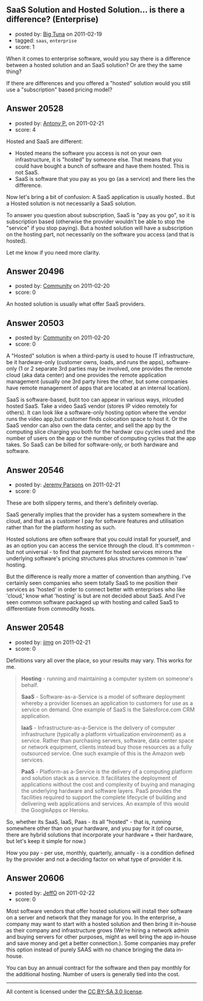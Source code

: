 ## SaaS Solution and Hosted Solution... is there a difference? (Enterprise)

- posted by: [Big Tuna](https://stackexchange.com/users/-1/1702-big-tuna) on 2011-02-19
- tagged: `saas`, `enterprise`
- score: 1

When it comes to enterprise software, would you say there is a difference between a hosted solution and an SaaS solution?  Or are they the same thing? 

If there are differences and you offered a "hosted" solution would you still use a "subscription" based pricing model?


## Answer 20528

- posted by: [Antony P.](https://stackexchange.com/users/-1/7812-antony-p) on 2011-02-21
- score: 4

Hosted and SaaS are different:
  - Hosted means the software you access is not on your own infrastructure, it is "hosted" by someone else. That means that you could have bought a bunch of software and have them hosted. This is not SaaS.
  - SaaS is software that you pay as you go (as a service) and there lies the difference.

Now let's bring a bit of confusion: A SaaS application is usually hosted.. But a Hosted solution is not necessarily a SaaS solution.

To answer you question about subscription, SaaS is "pay as you go", so it is subscription based (otherwise the provider wouldn't be able to stop the "service" if you stop paying). But a hosted solution will have a subscription on the hosting part, not necessarily on the software you access (and that is hosted).

Let me know if you need more clarity.


## Answer 20496

- posted by: [Community](https://stackexchange.com/users/-1/-1-community) on 2011-02-20
- score: 0

An hosted solution is usually what offer SaaS providers.




## Answer 20503

- posted by: [Community](https://stackexchange.com/users/-1/-1-community) on 2011-02-20
- score: 0

A "Hosted" solution is when a third-party is used to house IT infrastructure, be it hardware-only (customer owns, loads, and runs the apps), software-only (1 or 2 separate 3rd parties may be involved, one provides the remote cloud (aka data center) and one provides the remote application management (usually one 3rd party hires the other, but some companies have remote management of apps that are located at an internal location).

SaaS is software-based, butit too can appear in various ways, inlcuded hosted SaaS. Take a video SaaS vendor (stores IP video remotely for others). It can look like a software-only hosting option where the vendor runs the video app,but customer finds colocation space to host it. Or the SaaS vendor can also own the data center, and sell the app by the computing slice charging you both for the hardwar cpu cycles used and the number of users on the app or the number of computing cycles that the app takes.  So SaaS can be billed for software-only, or both hardware and software.


## Answer 20546

- posted by: [Jeremy Parsons](https://stackexchange.com/users/-1/4291-jeremy-parsons) on 2011-02-21
- score: 0

These are both slippery terms, and there's definitely overlap.

SaaS generally implies that the provider has a system somewhere in the cloud, and that as a customer I pay for software features and utilisation rather than for the platform hosting as such.

Hosted solutions are often software that you could install for yourself, and as an option you can access the service through the cloud. It's commmon - but not universal - to find that payment for hosted services mirrors the underlying software's pricing structures plus structures common in 'raw' hosting.

But the difference is really more a matter of convention than anything. I've certainly seen companies who seem totally SaaS to me position their services as 'hosted' in order to connect better with enterprises who like 'cloud,' know what 'hosting' is but are not decided about SaaS. And I've seen common software packaged up with hosting and called SaaS to differentiate from commodity hosts.


## Answer 20548

- posted by: [jimg](https://stackexchange.com/users/-1/2380-jimg) on 2011-02-21
- score: 0

Definitions vary all over the place, so your results may vary. This works for me.

> **Hosting** - running and maintaining a computer system on someone's behalf.
> 
> 
> **SaaS** - Software-as-a-Service is a model of software deployment whereby a
> provider licenses an application to
> customers for use as a service on
> demand. One example of SaaS is the
> Salesforce.com CRM application.
> 
> **IaaS** - Infrastructure-as-a-Service is the delivery of computer
> infrastructure (typically a platform
> virtualization environment) as a
> service. Rather than purchasing
> servers, software, data center space
> or network equipment, clients instead
> buy those resources as a fully
> outsourced service. One such example
> of this is the Amazon web services.
> 
> **PaaS** - Platform-as a-Service is the delivery of a computing platform
> and solution stack as a service. It
> facilitates the deployment of
> applications without the cost and
> complexity of buying and managing the
> underlying hardware and software
> layers. PaaS provides the facilities
> required to support the complete
> lifecycle of building and delivering
> web applications and services. An
> example of this would the GoogleApps
> or Heroku.

So, whether its SaaS, IaaS, Paas - its all "hosted" - that is, running somewhere other than on your hardware, and you pay for it (of course, there are hybrid solutions that incorporate your hardware + their hardware, but let's keep it simple for now.) 

How you pay - per use, monthly, quarterly, annually - is a condition defined by the provider and not a deciding factor on what type of provider it is.  


## Answer 20606

- posted by: [JeffO](https://stackexchange.com/users/-1/1796-jeffo) on 2011-02-22
- score: 0

Most software vendors that offer hosted solutions will install their software on a server and network that they manage for you. In the enterprise, a company may want to start with a hosted solution and then bring it in-house as their company and infrastructure grows (We're hiring a network admin and buying servers for other purposes, might as well bring the app in-house and save money and get a better connection.). Some companies may prefer this option instead of purely SAAS with no chance bringing the data in-house.

You can buy an annual contract for the software and then pay monthly for the additional hosting. Number of users is generally tied into the cost.



---

All content is licensed under the [CC BY-SA 3.0 license](https://creativecommons.org/licenses/by-sa/3.0/).
